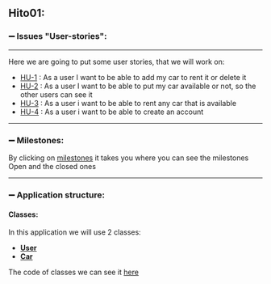 ## Hito01:  
### :heavy_minus_sign: Issues "User-stories": 
---  
Here we are going to put some user stories, that we will work on:

- [HU-1](https://github.com/Ilyas-ZG/Cloud-Computing-2324/issues/3) : As a user I want to be able to add my car to rent it or delete it
- [HU-2](https://github.com/Ilyas-ZG/Cloud-Computing-2324/issues/4) : As a user I want to be able to put my car available or not, so the other users can see it
- [HU-3](https://github.com/Ilyas-ZG/Cloud-Computing-2324/issues/5) : As a user i want to be able to rent any car that is available
- [HU-4](https://github.com/Ilyas-ZG/Cloud-Computing-2324/issues/6) : As a user i want to be able to create an account

***
### :heavy_minus_sign: Milestones: 
By clicking on [milestones](https://github.com/Ilyas-ZG/Cloud-Computing-2324/milestones) it takes you where you can see the milestones Open and the closed ones

---
### :heavy_minus_sign: Application structure:
#### Classes:  

In this application we will use 2 classes: 
- **[User](https://github.com/Ilyas-ZG/Cloud-Computing-2324/blob/main/RentMe/models/User.js)**  
- **[Car](https://github.com/Ilyas-ZG/Cloud-Computing-2324/blob/main/RentMe/models/Car.js)**

The code of classes we can see it [here](https://github.com/Ilyas-ZG/Cloud-Computing-2324/tree/main/RentMe/models)

